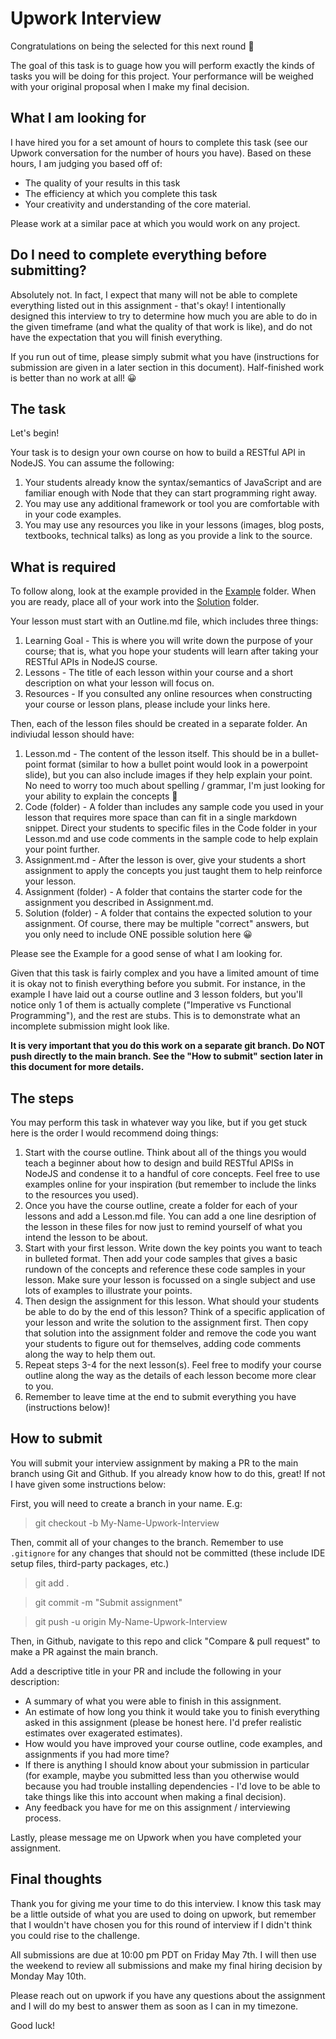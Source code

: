 # Upwork Interview

Congratulations on being the selected for this next round 🎉

The goal of this task is to guage how you will perform exactly the kinds of tasks you will be doing for this project. Your performance will be weighed with your original proposal when I make my final decision.

## What I am looking for

I have hired you for a set amount of hours to complete this task (see our Upwork conversation for the number of hours you have). Based on these hours, I am judging you based off of:

- The quality of your results in this task
- The efficiency at which you complete this task
- Your creativity and understanding of the core material.

Please work at a similar pace at which you would work on any project.

## Do I need to complete everything before submitting?

Absolutely not. In fact, I expect that many will not be able to complete everything listed out in this assignment - that's okay! I intentionally designed this interview to try to determine how much you are able to do in the given timeframe (and what the quality of that work is like), and do not have the expectation that you will finish everything.

If you run out of time, please simply submit what you have (instructions for submission are given in a later section in this document). Half-finished work is better than no work at all! 😀

## The task

Let's begin!

Your task is to design your own course on how to build a RESTful API in NodeJS. You can assume the following:

1. Your students already know the syntax/semantics of JavaScript and are familiar enough with Node that they can start programming right away.
2. You may use any additional framework or tool you are comfortable with in your code examples.
3. You may use any resources you like in your lessons (images, blog posts, textbooks, technical talks) as long as you provide a link to the source.

## What is required

To follow along, look at the example provided in the [Example](./Example) folder. When you are ready, place all of your work into the [Solution](./Solution) folder.

Your lesson must start with an Outline.md file, which includes three things:

1. Learning Goal - This is where you will write down the purpose of your course; that is, what you hope your students will learn after taking your RESTful APIs in NodeJS course.
2. Lessons - The title of each lesson within your course and a short description on what your lesson will focus on.
3. Resources - If you consulted any online resources when constructing your course or lesson plans, please include your links here.

Then, each of the lesson files should be created in a separate folder. An indiviudal lesson should have:

1. Lesson.md - The content of the lesson itself. This should be in a bullet-point format (similar to how a bullet point would look in a powerpoint slide), but you can also include images if they help explain your point. No need to worry too much about spelling / grammar, I'm just looking for your ability to explain the concepts 🙂
2. Code (folder) - A folder than includes any sample code you used in your lesson that requires more space than can fit in a single markdown snippet. Direct your students to specific files in the Code folder in your Lesson.md and use code comments in the sample code to help explain your point further.
3. Assignment.md - After the lesson is over, give your students a short assignment to apply the concepts you just taught them to help reinforce your lesson.
4. Assignment (folder) - A folder that contains the starter code for the assignment you described in Assignment.md.
5. Solution (folder) - A folder that contains the expected solution to your assignment. Of course, there may be multiple "correct" answers, but you only need to include ONE possible solution here 😀

Please see the Example for a good sense of what I am looking for.

Given that this task is fairly complex and you have a limited amount of time it is okay not to finish everything before you submit. For instance, in the example I have laid out a course outline and 3 lesson folders, but you'll notice only 1 of them is actually complete ("Imperative vs Functional Programming"), and the rest are stubs. This is to demonstrate what an incomplete submission might look like.

<strong>It is very important that you do this work on a separate git branch. Do NOT push directly to the main branch. See the "How to submit" section later in this document for more details. </strong>

## The steps

You may perform this task in whatever way you like, but if you get stuck here is the order I would recommend doing things:

1. Start with the course outline. Think about all of the things you would teach a beginner about how to design and build RESTful APISs in NodeJS and condense it to a handful of core concepts. Feel free to use examples online for your inspiration (but remember to include the links to the resources you used).
2. Once you have the course outline, create a folder for each of your lessons and add a Lesson.md file. You can add a one line desription of the lesson in these files for now just to remind yourself of what you intend the lesson to be about.
3. Start with your first lesson. Write down the key points you want to teach in bulleted format. Then add your code samples that gives a basic rundown of the concepts and reference these code samples in your lesson. Make sure your lesson is focussed on a single subject and use lots of examples to illustrate your points.
4. Then design the assignment for this lesson. What should your students be able to do by the end of this lesson? Think of a specific application of your lesson and write the solution to the assignment first. Then copy that solution into the assignment folder and remove the code you want your students to figure out for themselves, adding code comments along the way to help them out.
5. Repeat steps 3-4 for the next lesson(s). Feel free to modify your course outline along the way as the details of each lesson become more clear to you.
6. Remember to leave time at the end to submit everything you have (instructions below)!

## How to submit

You will submit your interview assignment by making a PR to the main branch using Git and Github. If you already know how to do this, great! If not I have given some instructions below:

First, you will need to create a branch in your name. E.g:

> git checkout -b My-Name-Upwork-Interview

Then, commit all of your changes to the branch. Remember to use `.gitignore` for any changes that should not be committed (these include IDE setup files, third-party packages, etc.)

> git add .

> git commit -m "Submit assignment"

> git push -u origin My-Name-Upwork-Interview

Then, in Github, navigate to this repo and click "Compare & pull request" to make a PR against the main branch.

Add a descriptive title in your PR and include the following in your description:

- A summary of what you were able to finish in this assignment.
- An estimate of how long you think it would take you to finish everything asked in this assignment (please be honest here. I'd prefer realistic estimates over exagerated estimates).
- How would you have improved your course outline, code examples, and assignments if you had more time?
- If there is anything I should know about your submission in particular (for example, maybe you submitted less than you otherwise would because you had trouble installing dependencies - I'd love to be able to take things like this into account when making a final decision).
- Any feedback you have for me on this assignment / interviewing process.

Lastly, please message me on Upwork when you have completed your assignment.

## Final thoughts

Thank you for giving me your time to do this interview. I know this task may be a little outside of what you are used to doing on upwork, but remember that I wouldn't have chosen you for this round of interview if I didn't think you could rise to the challenge.

All submissions are due at 10:00 pm PDT on Friday May 7th. I will then use the weekend to review all submissions and make my final hiring decision by Monday May 10th.

Please reach out on upwork if you have any questions about the assignment and I will do my best to answer them as soon as I can in my timezone.

Good luck!
